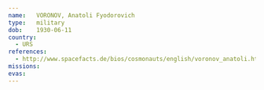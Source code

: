 ```yaml
---
name:	VORONOV, Anatoli Fyodorovich 
type:	military
dob:	1930-06-11
country:
  - URS
references:
  - http://www.spacefacts.de/bios/cosmonauts/english/voronov_anatoli.htm
missions:
evas:
---
```

